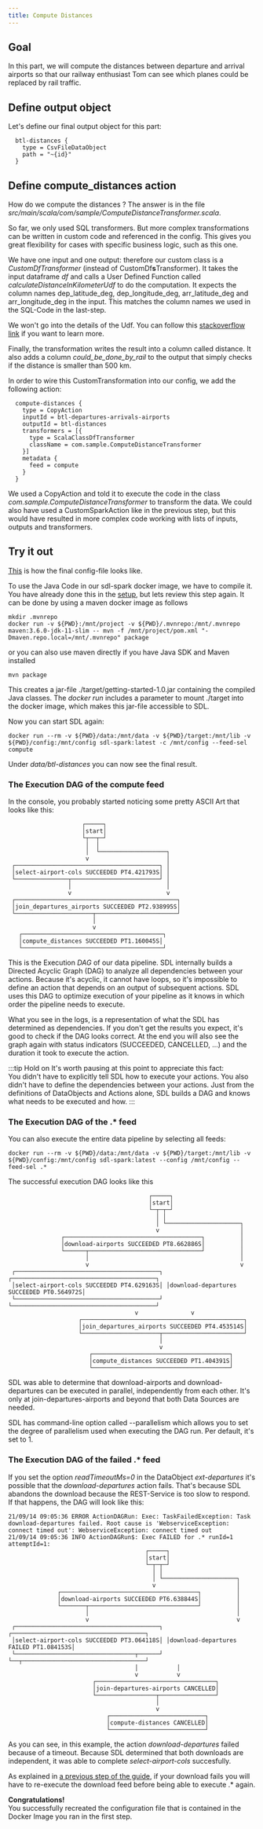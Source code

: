 ```yaml
---
title: Compute Distances
---
```


## Goal

In this part, we will compute the distances between departure and arrival airports
so that our railway enthusiast Tom can see which planes could be replaced by rail traffic.


## Define output object
Let's define our final output object for this part:

      btl-distances {
        type = CsvFileDataObject
        path = "~{id}"
      }


## Define compute_distances action

How do we compute the distances ? 
The answer is in the file *src/main/scala/com/sample/ComputeDistanceTransformer.scala*.

So far, we only used SQL transformers. 
But more complex transformations can be written in custom code and referenced in the config.
This gives you great flexibility for cases with specific business logic, such as this one.

We have one input and one output: therefore our custom class is a *CustomDfTransformer* (instead of CustomDf**s**Transformer).
It takes the input dataframe *df* and calls a User Defined Function called *calculateDistanceInKilometerUdf*
to do the computation.
It expects the column names dep_latitude_deg, dep_longitude_deg, arr_latitude_deg and arr_longitude_deg in the input.
This matches the column names we used in the SQL-Code in the last-step.

We won't go into the details of the Udf. 
You can follow this [stackoverflow link](https://stackoverflow.com/questions/27928/calculate-distance-between-two-latitude-longitude-points-haversine-formula)
if you want to learn more.

Finally, the transformation writes the result into a column called distance.
It also adds a column *could_be_done_by_rail* to the output that simply checks if the distance is smaller than 500 km.

In order to wire this CustomTransformation into our config, we add the following action:

      compute-distances {
        type = CopyAction
        inputId = btl-departures-arrivals-airports
        outputId = btl-distances
        transformers = [{
          type = ScalaClassDfTransformer
          className = com.sample.ComputeDistanceTransformer
        }]
        metadata {
          feed = compute
        }
      }

We used a CopyAction and told it to execute the code in the class *com.sample.ComputeDistanceTransformer* to transform the data.
We could also have used a CustomSparkAction like in the previous step, 
but this would have resulted in more complex code working with lists of inputs, outputs and transformers.


## Try it out

[This](../config-examples/application-part1-compute-final.conf) is how the final config-file looks like.

To use the Java Code in our sdl-spark docker image, we have to compile it. 
You have already done this in the [setup](../setup.md), but lets review this step again. It can be done by using a maven docker image as follows

    mkdir .mvnrepo
    docker run -v ${PWD}:/mnt/project -v ${PWD}/.mvnrepo:/mnt/.mvnrepo maven:3.6.0-jdk-11-slim -- mvn -f /mnt/project/pom.xml "-Dmaven.repo.local=/mnt/.mvnrepo" package

or you can also use maven directly if you have Java SDK and Maven installed

    mvn package

This creates a jar-file ./target/getting-started-1.0.jar containing the compiled Java classes.
The *docker run* includes a parameter to mount ./target into the docker image, which makes this jar-file accessible to SDL.

Now you can start SDL again:

    docker run --rm -v ${PWD}/data:/mnt/data -v ${PWD}/target:/mnt/lib -v ${PWD}/config:/mnt/config sdl-spark:latest -c /mnt/config --feed-sel compute

Under *data/btl-distances* you can now see the final result. 

### The Execution DAG of the compute feed

In the console, you probably started noticing some pretty ASCII Art that looks like this:

                         ┌─────┐
                         │start│
                         └┬──┬─┘
                          │  │
                          │  └───────────────────┐
                          v                      │
     ┌─────────────────────────────────────────┐ │
     │select-airport-cols SUCCEEDED PT4.421793S│ │
     └───────────────┬─────────────────────────┘ │
                     │                           │
                     v                           v
     ┌──────────────────────────────────────────────┐
     │join_departures_airports SUCCEEDED PT2.938995S│
     └──────────────────────┬───────────────────────┘
                            │
                            v
       ┌────────────────────────────────────────┐
       │compute_distances SUCCEEDED PT1.160045S│
       └────────────────────────────────────────┘

This is the Execution *DAG* of our data pipeline. 
SDL internally builds a Directed Acyclic Graph (DAG) to analyze all dependencies between your actions. 
Because it's acyclic, it cannot have loops, so it's impossible to define an action that depends on an output of subsequent actions.
SDL uses this DAG to optimize execution of your pipeline as it knows in which order the pipeline needs to execute.

What you see in the logs, is a representation of what the SDL has determined as dependencies.
If you don't get the results you expect, it's good to check if the DAG looks correct.
At the end you will also see the graph again with status indicators (SUCCEEDED, CANCELLED, ...) and the duration it took to execute the action.

:::tip Hold on
It's worth pausing at this point to appreciate this fact:  
You didn't have to explicitly tell SDL how to execute your actions.
You also didn't have to define the dependencies between your actions.
Just from the definitions of DataObjects and Actions alone, SDL builds a DAG and knows what needs to be executed and how.
:::


### The Execution DAG of the .* feed

You can also execute the entire data pipeline by selecting all feeds:
        
    docker run --rm -v ${PWD}/data:/mnt/data -v ${PWD}/target:/mnt/lib -v ${PWD}/config:/mnt/config sdl-spark:latest --config /mnt/config --feed-sel .*

The successful execution DAG looks like this

                                            ┌─────┐
                                            │start│
                                            └─┬─┬─┘
                                              │ │
                                              │ └─────────────────────┐
                                              v                       │
                   ┌───────────────────────────────────────┐          │
                   │download-airports SUCCEEDED PT8.662886S│          │
                   └──────┬────────────────────────────────┘          │
                          │                                           │
                          v                                           v
     ┌─────────────────────────────────────────┐ ┌─────────────────────────────────────────┐
     │select-airport-cols SUCCEEDED PT4.629163S│ │download-departures SUCCEEDED PT0.564972S│
     └─────────────────────────────────────────┘ └─────────────────────────────────────────┘                                      
                                        v               v
                        ┌──────────────────────────────────────────────┐
                        │join_departures_airports SUCCEEDED PT4.453514S│
                        └──────────────────────┬───────────────────────┘
                                               │
                                               v
                           ┌───────────────────────────────────────┐
                           │compute_distances SUCCEEDED PT1.404391S│
                           └───────────────────────────────────────┘

SDL was able to determine that download-airports and download-departures can be executed in parallel,
independently from each other. It's only at join-departures-airports and beyond that both Data Sources are needed.

SDL has command-line option called --parallelism which allows you to set the degree of parallelism used when executing the DAG run.
Per default, it's set to 1.


### The Execution DAG of the failed .* feed

If you set the option *readTimeoutMs=0* in the DataObject *ext-departures*  it's possible that the *download-departures* action fails.
That's because SDL abandons the download because the REST-Service is too slow to respond.
If that happens, the DAG will look like this:

    21/09/14 09:05:36 ERROR ActionDAGRun: Exec: TaskFailedException: Task download-departures failed. Root cause is 'WebserviceException: connect timed out': WebserviceException: connect timed out
    21/09/14 09:05:36 INFO ActionDAGRun$: Exec FAILED for .* runId=1 attemptId=1:
                                           ┌─────┐
                                           │start│
                                           └─┬─┬─┘
                                             │ │
                                             │ └─────────────────────┐
                                             v                       │
                  ┌───────────────────────────────────────┐          │
                  │download-airports SUCCEEDED PT6.638844S│          │
                  └───────┬───────────────────────────────┘          │
                          │                                          │
                          v                                          v
     ┌─────────────────────────────────────────┐ ┌──────────────────────────────────────┐
     │select-airport-cols SUCCEEDED PT3.064118S│ │download-departures FAILED PT1.084153S│
     └──────────────────────────────────┬──────┘ └──┬───────────────────────────────────┘
                                        │           │
                                        v           v
                            ┌──────────────────────────────────┐
                            │join-departures-airports CANCELLED│
                            └─────────────────┬────────────────┘
                                              │
                                              v
                                ┌───────────────────────────┐
                                │compute-distances CANCELLED│
                                └───────────────────────────┘

As you can see, in this example, the action *download-departures* failed because of a timeout.
Because SDL determined that both downloads are independent, it was able to complete *select-airport-cols* succesfully.

As explained in [a previous step of the guide](select-columns.md#more-on-feeds),
if your download fails you will have to re-execute the download feed before being able to execute
.* again.


**Congratulations!**  
You successfully recreated the configuration file that is contained in the Docker Image you ran in the first step.
